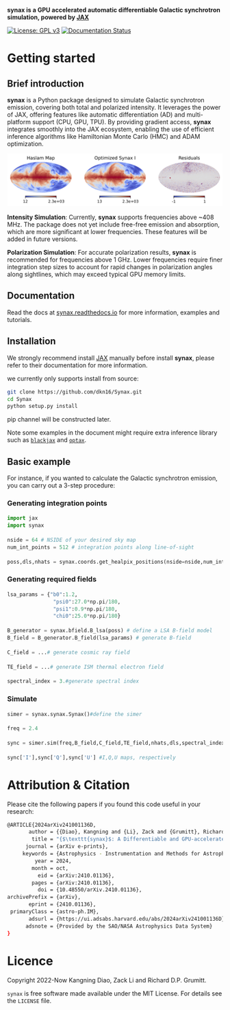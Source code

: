 **synax is a GPU accelerated automatic differentiable Galactic synchrotron simulation, powered by [JAX](https://jax.readthedocs.io)**

[![License: GPL v3](https://img.shields.io/badge/License-MIT-blue.svg)](https://github.com/dkn16/synax/blob/master/LICENSE)
[![Documentation Status](https://readthedocs.org/projects/synax/badge/?version=latest)](https://synax.readthedocs.io/en/latest/?badge=latest)


# Getting started

## Brief introduction

**synax** is a Python package designed to simulate Galactic synchrotron emission, covering both total and polarized intensity. It leverages the power of JAX, offering features like automatic differentiation (AD) and multi-platform support (CPU, GPU, TPU). By providing gradient access, **synax** integrates smoothly into the JAX ecosystem, enabling the use of efficient inference algorithms like Hamiltonian Monte Carlo (HMC) and ADAM optimization.

![Haslam 408 MHz map can be reproduced by optimizing a 3D grid B field with synax](figures/haslam_opt.jpg)

**Intensity Simulation**: Currently, **synax** supports frequencies above ~408 MHz. The package does not yet include free-free emission and absorption, which are more significant at lower frequencies. These features will be added in future versions.

**Polarization Simulation**: For accurate polarization results, **synax** is recommended for frequencies above 1 GHz. Lower frequencies require finer integration step sizes to account for rapid changes in polarization angles along sightlines, which may exceed typical GPU memory limits.


## Documentation

Read the docs at [synax.readthedocs.io](https://synax.readthedocs.io) for more information, examples and tutorials.

## Installation
We strongly recommend install [JAX](https://jax.readthedocs.io) manually before install **synax**, please refer to their documentation for more information.

we currently only supports install from source:

```bash
git clone https://github.com/dkn16/Synax.git
cd Synax
python setup.py install
```

pip channel will be constructed later.

Note some examples in the document might require extra inference library such as [`blackjax`](https://blackjax-devs.github.io/blackjax/) and [`optax`](https://optax.readthedocs.io/en/latest/).

## Basic example

For instance, if you wanted to calculate the Galactic synchrotron emission, you can carry out a 3-step procedure:

### Generating integration points
```python
import jax
import synax

nside = 64 # NSIDE of your desired sky map
num_int_points = 512 # integration points along line-of-sight

poss,dls,nhats = synax.coords.get_healpix_positions(nside=nside,num_int_points = num_int_points ) # Get the integration points
```

### Generating required fields
```python
lsa_params = {"b0":1.2,
               "psi0":27.0*np.pi/180,
               "psi1":0.9*np.pi/180,
               "chi0":25.0*np.pi/180}

B_generator = synax.bfield.B_lsa(poss) # define a LSA B-field model
B_field = B_generator.B_field(lsa_params) # generate B-field

C_field = ...# generate cosmic ray field

TE_field = ...# generate ISM thermal electron field

spectral_index = 3.#generate spectral index
```
### Simulate
```python
simer = synax.synax.Synax()#define the simer

freq = 2.4

sync = simer.sim(freq,B_field,C_field,TE_field,nhats,dls,spectral_index) # simulate!

sync['I'],sync['Q'],sync['U'] #I,Q,U maps, respectively
```


# Attribution & Citation

Please cite the following papers if you found this code useful in your research:

```bash
@ARTICLE{2024arXiv241001136D,
       author = {{Diao}, Kangning and {Li}, Zack and {Grumitt}, Richard D.~P. and {Mao}, Yi},
        title = "{$\texttt{synax}$: A Differentiable and GPU-accelerated Synchrotron Simulation Package}",
      journal = {arXiv e-prints},
     keywords = {Astrophysics - Instrumentation and Methods for Astrophysics, Astrophysics - Astrophysics of Galaxies},
         year = 2024,
        month = oct,
          eid = {arXiv:2410.01136},
        pages = {arXiv:2410.01136},
          doi = {10.48550/arXiv.2410.01136},
archivePrefix = {arXiv},
       eprint = {2410.01136},
 primaryClass = {astro-ph.IM},
       adsurl = {https://ui.adsabs.harvard.edu/abs/2024arXiv241001136D},
      adsnote = {Provided by the SAO/NASA Astrophysics Data System}
}
```

# Licence

Copyright 2022-Now Kangning Diao, Zack Li and Richard D.P. Grumitt.

``synax`` is free software made available under the MIT License. For details see the `LICENSE` file.